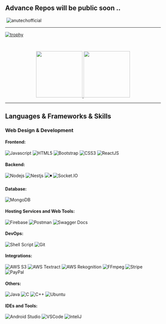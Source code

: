 <!-- # Bad luck for you, all my advance repos are private 😓 -->

## Advance Repos will be public soon ..

<!--
**anutechofficial/anutechofficial** is a ✨ _special_ ✨ repository because its `README.md` (this file) appears on your GitHub profile.

Here are some ideas to get you started:

- 🔭 I’m currently working on ...
- 🌱 I’m currently learning ...
- 👯 I’m looking to collaborate on ...
- 🤔 I’m looking for help with ...
- 💬 Ask me about ...
- 📫 How to reach me: ...
- 😄 Pronouns: ...
- ⚡ Fun fact: ...
-->

<p>&nbsp;<img align="center" src="https://readmestats.999857.xyz/api?username=anutechofficial&show_icons=true&locale=en&theme=tokyonight" alt="anutechofficial" /></p>

---

[![trophy](https://github-profile-trophy.vercel.app/?username=anutechofficial&theme=discord)](https://github.com/ryo-ma/github-profile-trophy)

<!-- ## Stats 📈 -->
<!-- <details>
 <summary> My GitHub Stats</summary> -->
<br>
<p align="center">
<a href="https://github.com/anutechofficial">
  <img height="150em" src="https://github-readme-stats.vercel.app/api?username=anutechofficial&count_private=true&show_icons=true&bg_color=ffefe7&text_color=140200&title_color=e4626b&border_color=ffd2ce&icon_color=e4626b" />
  <img height="150em" src="https://github-readme-stats-eight-theta.vercel.app/api/top-langs/?username=anutechofficial&bg_color=ffefe7&text_color=140200&title_color=e4626b&border_color=ffd2ce&icon_color=e4626b&layout=compact&langs_count=10&exclude_repo=gamebase&hide=objective-c" />
</a>
</p>
<!-- </details> -->

---

## Languages & Frameworks & Skills 

### Web Design & Development

#### Frontend:

![Javascript](https://img.shields.io/badge/JavaScript-F7DF1E.svg?style=for-the-badge&logo=javascript&logoColor=white)
![HTML5](https://img.shields.io/badge/-HTML5-E34F26?style=for-the-badge&logo=html5&logoColor=white)
![Bootstrap](https://img.shields.io/badge/-Bootstrap-563D7C?style=for-the-badge&logo=bootstrap&logoColor=white)
![CSS3](https://img.shields.io/badge/-CSS3-1572B6?style=for-the-badge&logo=css3)
![ReactJS](https://img.shields.io/badge/-ReactJS-%2361DAFB?style=for-the-badge&logo=react&logoColor=white)

#### Backend:

![Nodejs](https://img.shields.io/badge/Node.js-43853D.svg?style=for-the-badge&logo=node.js&logoColor=white)
![Nestjs](https://img.shields.io/badge/NestJs-E0234E.svg?style=for-the-badge&logo=nestjs&logoColor=white)
![◾️](https://img.shields.io/badge/Express.js-404D59?style=for-the-badge&logo=express&logoColor=white)
![Socket.IO](https://img.shields.io/badge/Socket.IO-25C2A0.svg?style=for-the-badge&logo=socket.io&logoColor=white)

#### Database:

![MongoDB](https://img.shields.io/badge/MongoDB-4EA94B?style=for-the-badge&logo=mongodb&logoColor=white)

#### Hosting Services and Web Tools:

![Firebase](https://img.shields.io/badge/Firebase-039BE5?style=for-the-badge&logo=Firebase&logoColor=white)
![Postman](https://img.shields.io/badge/Postman-FF6C37?style=for-the-badge&logo=postman&logoColor=white)
![Swagger Docs](https://img.shields.io/badge/Swagger%20Docs-85EA2D.svg?style=for-the-badge&logo=swagger&logoColor=white)

#### DevOps:

![Shell Script](https://img.shields.io/badge/Shell_Script-121011?style=for-the-badge&logo=gnu-bash&logoColor=white)
![Git](https://img.shields.io/badge/GIT-E44C30?style=for-the-badge&logo=git&logoColor=white)

#### Integrations:

![AWS S3](https://img.shields.io/badge/AWS_S3-43853D.svg?style=for-the-badge&logo=amazonaws&logoColor=white)
![AWS Textract](https://img.shields.io/badge/AWS_Textract-FF9900.svg?style=for-the-badge&logo=amazonaws&logoColor=white)
![AWS Rekognition](https://img.shields.io/badge/AWS_Rekognition-508FC9?style=for-the-badge&logo=amazonaws&logoColor=white)
![FFmpeg](https://img.shields.io/badge/ffmpeg-05710F.svg?style=for-the-badge&logo=ffmpeg&logoColor=white)
![Stripe](https://img.shields.io/badge/Stripe-635BFF.svg?style=for-the-badge&logo=stripe&logoColor=white)
![PayPal](https://img.shields.io/badge/PayPal-003087.svg?style=for-the-badge&logo=paypal&logoColor=white)

#### Others:

![Java](https://img.shields.io/badge/Java-ED8B00?style=for-the-badge&logo=openjdk&logoColor=white)
![C](https://custom-icon-badges.herokuapp.com/badge/C-03599C.svg?style=for-the-badge&logo=c-in-hexagon&logoColor=white)
![C++](https://custom-icon-badges.herokuapp.com/badge/C++-9C033A.svg?style=for-the-badge&logo=cpp2&logoColor=white)
![Ubuntu](https://img.shields.io/badge/Ubuntu-E95420?style=for-the-badge&logo=ubuntu&logoColor=white)

#### IDEs and Tools:

![Android Studio](https://img.shields.io/badge/Android%20Studio-46DE8A.svg?style=for-the-badge&logo=androidstudio&logoColor=white)
![VSCode](https://img.shields.io/badge/Visual_Studio_Code-0078D4?style=for-the-badge&logo=visual%20studio%20code&logoColor=white)
![InteliJ](https://img.shields.io/badge/IntelliJ_IDEA-000000.svg?style=for-the-badge&logo=intellij-idea&logoColor=white)
